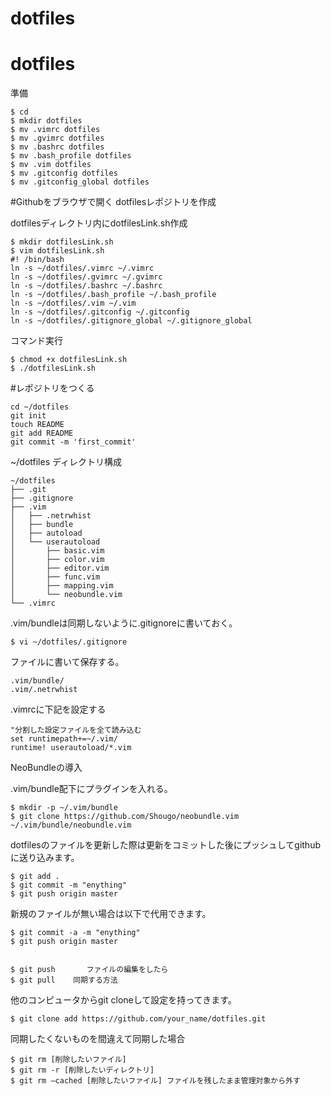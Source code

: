 dotfiles
========

dotfiles
========

準備

    $ cd                                      
    $ mkdir dotfiles                      
    $ mv .vimrc dotfiles                      
    $ mv .gvimrc dotfiles                      
    $ mv .bashrc dotfiles                      
    $ mv .bash_profile dotfiles                      
    $ mv .vim dotfiles                      
    $ mv .gitconfig dotfiles                     
    $ mv .gitconfig_global dotfiles                     



#Githubをブラウザで開く
dotfilesレポジトリを作成



dotfilesディレクトリ内にdotfilesLink.sh作成

    $ mkdir dotfilesLink.sh
    $ vim dotfilesLink.sh   
    #! /bin/bash                                                  
    ln -s ~/dotfiles/.vimrc ~/.vimrc                               
    ln -s ~/dotfiles/.gvimrc ~/.gvimrc                             
    ln -s ~/dotfiles/.bashrc ~/.bashrc                              
    ln -s ~/dotfiles/.bash_profile ~/.bash_profile                    
    ln -s ~/dotfiles/.vim ~/.vim                                      
    ln -s ~/dotfiles/.gitconfig ~/.gitconfig                            
    ln -s ~/dotfiles/.gitignore_global ~/.gitignore_global             



コマンド実行

    $ chmod +x dotfilesLink.sh
    $ ./dotfilesLink.sh



#レポジトリをつくる

    cd ~/dotfiles
    git init
    touch README
    git add README
    git commit -m 'first_commit'



~/dotfiles ディレクトリ構成

    ~/dotfiles                  
    ├── .git                    
    ├── .gitignore                
    ├── .vim                          
    │   ├── .netrwhist                     
    │   ├── bundle                            
    │   ├── autoload                                
    │   └── userautoload                              
    │       ├── basic.vim                                  
    │       ├── color.vim                                      
    │       ├── editor.vim                                          
    │       ├── func.vim                                               
    │       ├── mapping.vim                                                
    │       └── neobundle.vim                                                  
    └── .vimrc                                                                     


.vim/bundleは同期しないように.gitignoreに書いておく。

    $ vi ~/dotfiles/.gitignore

ファイルに書いて保存する。

    .vim/bundle/
    .vim/.netrwhist


.vimrcに下記を設定する

    "分割した設定ファイルを全て読み込む
    set runtimepath+=~/.vim/
    runtime! userautoload/*.vim


NeoBundleの導入

.vim/bundle配下にプラグインを入れる。

    $ mkdir -p ~/.vim/bundle
    $ git clone https://github.com/Shougo/neobundle.vim ~/.vim/bundle/neobundle.vim


dotfilesのファイルを更新した際は更新をコミットした後にプッシュしてgithubに送り込みます。

    $ git add .
    $ git commit -m "enything"
    $ git push origin master

新規のファイルが無い場合は以下で代用できます。

    $ git commit -a -m "enything"
    $ git push origin master


    $ git push       ファイルの編集をしたら
    $ git pull    同期する方法


他のコンピュータからgit cloneして設定を持ってきます。

    $ git clone add https://github.com/your_name/dotfiles.git



同期したくないものを間違えて同期した場合

    $ git rm [削除したいファイル]
    $ git rm -r [削除したいディレクトリ]
    $ git rm —cached [削除したいファイル] ファイルを残したまま管理対象から外す
   

